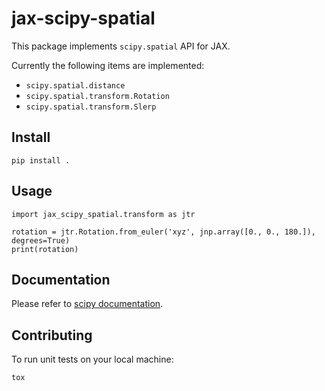 # jax-scipy-spatial

This package implements `scipy.spatial` API for JAX.

Currently the following items are implemented:

- `scipy.spatial.distance`
- `scipy.spatial.transform.Rotation`
- `scipy.spatial.transform.Slerp`

## Install
```
pip install .
```

## Usage
```
import jax_scipy_spatial.transform as jtr

rotation = jtr.Rotation.from_euler('xyz', jnp.array([0., 0., 180.]), degrees=True)
print(rotation)
```

## Documentation
Please refer to [scipy documentation](https://docs.scipy.org/doc/scipy/reference/spatial.html).

## Contributing

To run unit tests on your local machine:
```
tox
```

